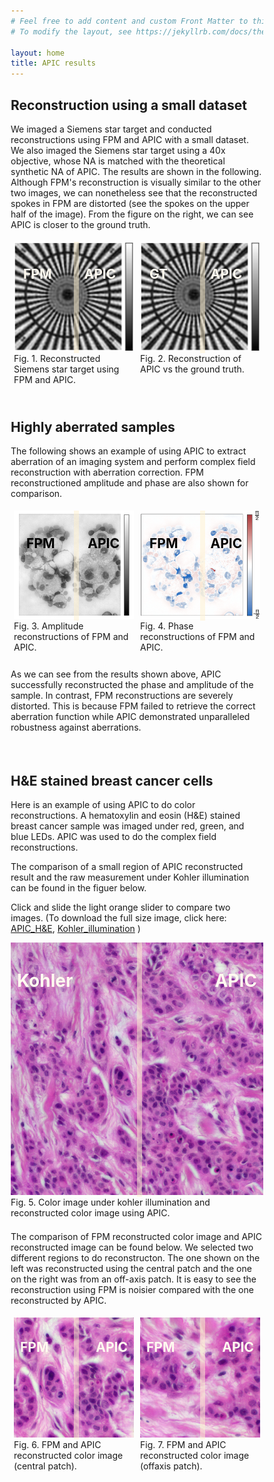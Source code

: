 ```yaml
---
# Feel free to add content and custom Front Matter to this file.
# To modify the layout, see https://jekyllrb.com/docs/themes/#overriding-theme-defaults

layout: home
title: APIC results
---
```



<style>
  
    .container {
        position: relative;
    }
    .resizer {
        background: #fff2d183;
        cursor: ew-resize;
        height: 100%;
        left: 50%;
        position: absolute;
        top: 0;
        width: 8px;
        @media (max-width: 600px){
            width: 12px;
        }
        @media (max-width: 800px){
            width: 10px;
        }
    }
    .modified-image {
        background-position: top left;
        background-repeat: no-repeat;
        background-size: auto 100%;
        height: 100%;
        left: 0;
        position: absolute;
        top: 0;
        width: 50%;
    }
    .container before {
      position: absolute;
      left: 10px;
      top: 5px;
    }
    .container after {
      position: absolute;
      right: 10px;
      top: 5px;
    }
    .container beforeNew {
      position: absolute;
      left: 15px;
      top: 10px;
    }
    .container afterNew {
      position: absolute;
      right: 12%;
      top: 10px;
    }
    .container afterNewPhase {
      position: absolute;
      right: 15%;
      top: 10px;
    }
          
</style>

<style>
* {
  box-sizing: border-box;
}

.column {
  float: left;
  width: 50%;
  padding: 5px;
}

/* Clearfix (clear floats) */
.row::after {
  content: "";
  clear: both;
  display: table;
}

.div{
float: left;
width: 300px;
}
</style>

## Reconstruction using a small dataset
We imaged a Siemens star target and conducted reconstructions using FPM and APIC with a small dataset. We also imaged the Siemens star target using a 40x objective, whose NA is matched with the theoretical synthetic NA of APIC. The results are shown in the following. Although FPM's reconstruction is visually similar to the other two images, we can nonetheless see that the reconstructed spokes in FPM are distorted (see the spokes on the upper half of the image). From the figure on the right, we can see APIC is closer to the ground truth.
<div class="row">
  <div class="column">
    <div class="container">
      <div class="modified-image" style="background-image: url('img/Siemens_smallDataset_FPM.jpg')"></div>
      <div class="resizer" id="dragMe1"></div>
      <img src="img/Siemens_smallDataset_APIC.jpg">
      <beforeNew><h2 style="color:floralwhite;">FPM</h2></beforeNew>
      <afterNewPhase><h2 style="color:floralwhite;">APIC</h2></afterNewPhase>
    </div>
    <figcaption>Fig. 1. Reconstructed Siemens star target using FPM and APIC.</figcaption>
  </div>
  <div class="column">
    <div class="container">
      <div class="modified-image" style="background-image: url('img/Siemens_smallDataset_GT.jpg')"></div>
      <div class="resizer" id="dragMe2"></div>
      <img src="img/Siemens_smallDataset_APIC.jpg">
      <beforeNew><h2 style="color:floralwhite;">GT</h2></beforeNew>
      <afterNewPhase><h2 style="color:floralwhite;">APIC</h2></afterNewPhase>
    </div>
    <figcaption>Fig. 2. Reconstruction of APIC vs the ground truth.</figcaption>
  </div>
</div>
<div style="line-height:150%;">
    <br>
</div>

## Highly aberrated samples

The following shows an example of using APIC to extract aberration of an imaging system and perform complex field reconstruction with aberration correction. FPM reconstructioned amplitude and phase are also shown for comparison.

<div class="row">
  <div class="column">
    <div class="container">
      <div class="modified-image" style="background-image: url('img/Thyroid_amp_FPM.jpg')"></div>
      <div class="resizer" id="dragMe3"></div>
      <img src="img/Thyroid_amp_APIC.jpg">
      <beforeNew><h2 style="color:black;">&nbsp;FPM</h2></beforeNew>
      <afterNew><h2 style="color:black;">APIC</h2></afterNew>
    </div>
    <figcaption>Fig. 3. Amplitude reconstructions of FPM and APIC.</figcaption>
  </div>
  <div class="column">
    <div class="container">
      <div class="modified-image" style="background-image: url('img/Thyroid_phase_FPM_pi_2.jpg')"></div>
      <div class="resizer" id="dragMe4"></div>
      <img src="img/Thyroid_phase_APIC_pi_2.jpg">
      <beforeNew><h2 style="color:black;">FPM</h2></beforeNew>
      <afterNewPhase><h2 style="color:black;">APIC</h2></afterNewPhase>
    </div>
    <figcaption>Fig. 4. Phase reconstructions of FPM and APIC.</figcaption>
  </div>
</div>
<div style="line-height:50%;">
    <br>
</div>

As we can see from the results shown above, APIC successfully reconstructed the phase and amplitude of the sample. In contrast, FPM reconstructions are severely distorted. This is because FPM failed to retrieve the correct aberration function while APIC demonstrated unparalleled robustness against aberrations.
<div style="line-height:150%;">
    <br>
</div>

## H&E stained breast cancer cells 

Here is an example of using APIC to do color reconstructions. A hematoxylin and eosin (H&E) stained breast cancer sample was imaged under red, green, and blue LEDs. APIC was used to do the complex field reconstructions. 

The comparison of a small region of APIC reconstructed result and the raw measurement under Kohler illumination can be found in the figuer below.


Click and slide the light orange slider to compare two images. (To download the full size image, click here:
<a href="img/APIC_amp_256wb.jpeg">APIC_H&E</a>, 
<a href="img/Kohler_amp_wb.jpeg">Kohler_illumination</a> )

<div class="container">
      <div class="modified-image" style="background-image: url('img/Kohler_amp_wb_crop.jpeg')"></div>
      <div class="resizer" id="dragMe5"></div>
      <img src="img/APIC_amp_256wb_crop.jpeg">
      <before><h1 style="color:floralwhite;">Kohler</h1></before>
      <after><h1 style="color:floralwhite;">APIC</h1></after>
</div>
<figcaption>Fig. 5. Color image under kohler illumination and reconstructed color image using APIC.</figcaption>
<div style="line-height:50%;">
    <br>
</div>

The comparison of FPM reconstructed color image and APIC reconstructed image can be found below. We selected two different regions to do reconstructon. The one shown on the left was reconstructed using the central patch and the one on the right was from an off-axis patch. It is easy to see the reconstruction using FPM is noisier compared with the one reconstructed by APIC.

<div class="row">
  <div class="column">
    <div class="container">
      <div class="modified-image" style="background-image: url('img/FPM_RGB_compare_central.jpg')"></div>
      <div class="resizer" id="dragMe6"></div>
      <img src="img/APIC_RGB_compare_central.jpg">
      <before><h2 style="color:floralwhite;">FPM</h2></before>
      <after><h2 style="color:floralwhite;">APIC</h2></after>
    </div>
    <figcaption>Fig. 6. FPM and APIC reconstructed color image (central patch).</figcaption>
  </div>
  <div class="column">
    <div class="container">
      <div class="modified-image" style="background-image: url('img/FPM_RGB_compare.jpg')"></div>
      <div class="resizer" id="dragMe7"></div>
      <img src="img/APIC_RGB_compare.jpg">
      <before><h2 style="color:floralwhite;">FPM</h2></before>
      <after><h2 style="color:floralwhite;">APIC</h2></after>
    </div>
    <figcaption>Fig. 7. FPM and APIC reconstructed color image (offaxis patch).</figcaption>
  </div>
</div>


<script>
      document.addEventListener('DOMContentLoaded', function () {
        // Query the element
        var i ;
        currentResizer = document.getElementsByClassName("resizer")
        
        for (i = 0; i < currentResizer.length; i++){
            compareIm(currentResizer[i])
        }
      
        function compareIm(resizer) {
        const leftSide = resizer.previousElementSibling;
        const rightSide = resizer.nextElementSibling;
  
        // The current position of mouse
        let x = 0;
        let y = 0;
        let leftWidth = 0;
  
        // Handle the mousedown event
        // that's triggered when user drags the resizer
        const mouseDownHandler = function (e) {
            // Get the current mouse position
            x = e.clientX;
            y = e.clientY;
            leftWidth = leftSide.getBoundingClientRect().width;
  
            // Attach the listeners to `document`
            document.addEventListener('mousemove', mouseMoveHandler);
            document.addEventListener('mouseup', mouseUpHandler);
        };

        const touchStartHandler = function (e) {
            // Get the current touch position
            x = e.touches[0].clientX;
            y = e.touches[0].clientY;
            leftWidth = leftSide.getBoundingClientRect().width;
  
            // Attach the listeners to `document`
            document.addEventListener('touchmove', touchMoveHandler);
            document.addEventListener('touchend', touchEndHandler);
        };
  
        const mouseMoveHandler = function (e) {
            // How far the mouse has been moved
            const dx = e.clientX - x;
            const dy = e.clientY - y;
  
            let newLeftWidth = ((leftWidth + dx) * 100) / resizer.parentNode.getBoundingClientRect().width;
            newLeftWidth = Math.max(newLeftWidth, 0);
            newLeftWidth = Math.min(newLeftWidth, 100);
  
            leftSide.style.width = `${newLeftWidth}%`;
            resizer.style.left = `${newLeftWidth}%`;
  
            resizer.style.cursor = 'col-resize';
            resizer.parentNode.style.cursor = 'col-resize';
  
            leftSide.style.userSelect = 'none';
            leftSide.style.pointerEvents = 'none';
  
            rightSide.style.userSelect = 'none';
            rightSide.style.pointerEvents = 'none';
        };

        const touchMoveHandler = function (e) {
            // How far the mouse has been moved
            const dx = e.changedTouches[0].clientX - x;
            const dy = e.changedTouches[0].clientY - y;
  
            let newLeftWidth = ((leftWidth + dx) * 100) / resizer.parentNode.getBoundingClientRect().width;
            newLeftWidth = Math.max(newLeftWidth, 0);
            newLeftWidth = Math.min(newLeftWidth, 100);
  
            leftSide.style.width = `${newLeftWidth}%`;
            resizer.style.left = `${newLeftWidth}%`;
  
            resizer.style.cursor = 'col-resize';
            resizer.parentNode.style.cursor = 'col-resize';
  
            leftSide.style.userSelect = 'none';
            leftSide.style.pointerEvents = 'none';
  
            rightSide.style.userSelect = 'none';
            rightSide.style.pointerEvents = 'none';
        };
  
        const mouseUpHandler = function () {
            resizer.style.removeProperty('cursor');
            resizer.parentNode.style.removeProperty('cursor');
  
            leftSide.style.removeProperty('user-select');
            leftSide.style.removeProperty('pointer-events');
  
            rightSide.style.removeProperty('user-select');
            rightSide.style.removeProperty('pointer-events');
  
            // Remove the handlers of `mousemove` and `mouseup`
            document.removeEventListener('mousemove', mouseMoveHandler);
            document.removeEventListener('mouseup', mouseUpHandler);
        };

        const touchEndHandler = function () {
            resizer.style.removeProperty('cursor');
            resizer.parentNode.style.removeProperty('cursor');
  
            leftSide.style.removeProperty('user-select');
            leftSide.style.removeProperty('pointer-events');
  
            rightSide.style.removeProperty('user-select');
            rightSide.style.removeProperty('pointer-events');
  
            // Remove the handlers of `touchmove` and `touchend`
            document.removeEventListener('touchmove', touchMoveHandler);
            document.removeEventListener('touchend', touchEndHandler);
        };
  
        // Attach the handler
        resizer.addEventListener('mousedown', mouseDownHandler);
        resizer.addEventListener('touchstart', touchStartHandler);
    }});
</script>


